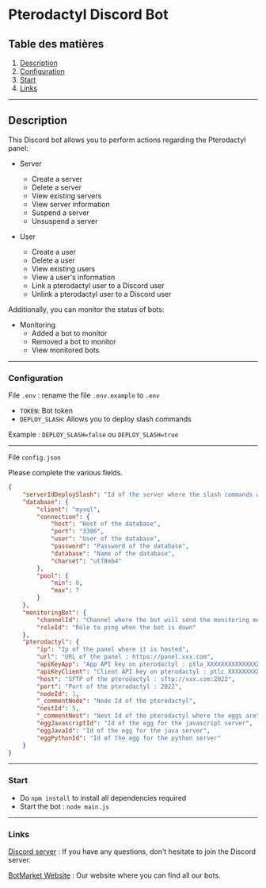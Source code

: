 # Pterodactyl Discord Bot

## Table des matières

1. [Description](#Description)
2. [Configuration](#Configuration)
3. [Start](#Start)
4. [Links](#Links)

---
## Description

This Discord bot allows you to perform actions regarding the Pterodactyl panel:

- Server
    - Create a server
    - Delete a server
    - View existing servers
    - View server information
    - Suspend a server
    - Unsuspend a server


- User
    - Create a user
    - Delete a user
    - View existing users
    - View a user's information
    - Link a pterodactyl user to a Discord user
    - Unlink a pterodactyl user to a Discord user

Additionally, you can monitor the status of bots:
- Monitoring
    - Added a bot to monitor
    - Removed a bot to monitor
    - View monitored bots

---
### Configuration
File `.env` : rename the file `.env.example` to `.env`

- `TOKEN`: Bot token
- `DEPLOY_SLASH`: Allows you to deploy slash commands

Example : `DEPLOY_SLASH=false` ou `DEPLOY_SLASH=true`

---
File `config.json`

Please complete the various fields.
````json
{
    "serverIdDeploySlash": "Id of the server where the slash commands will be deployed",
    "database": {
        "client": "mysql",
        "connection": {
            "host": "Host of the database",
            "port": "3306",
            "user": "User of the database",
            "password": "Password of the database",
            "database": "Name of the database",
            "charset": "utf8mb4"
        },
        "pool": {
            "min": 0,
            "max": 7
        }
    },
    "monitoringBot": {
        "channelId": "Channel where the bot will send the monitoring messages of the status of the bot",
        "roleId": "Role to ping when the bot is down"
    },
    "pterodactyl": {
        "ip": "Ip of the panel where it is hosted",
        "url": "URL of the panel : https://panel.xxx.com",
        "apiKeyApp": "App API key on pterodactyl : ptla_XXXXXXXXXXXXXXXXXXXXXXXXXXXXXXX",
        "apiKeyClient": "Client API key on pterodactyl : ptlc_XXXXXXXXXXXXXXXXXXXXXXXX",
        "host": "SFTP of the pterodactyl : sftp://xxx.com:2022",
        "port": "Port of the pterodactyl : 2022",
        "nodeId": 1,
        "_commentNode": "Node Id of the pterodactyl",
        "nestId": 5,
        "_commentNest": "Nest Id of the pterodactyl where the eggs are",
        "eggJavascriptId": "Id of the egg for the javascript server",
        "eggJavaId": "Id of the egg for the java server",
        "eggPythonId": "Id of the egg for the python server"
    }
}
````
___
### Start

- Do `npm install` to install all dependencies required
- Start the bot : `node main.js`

---
### Links
[Discord server](https://discord.gg/Dwn5Nc6WgR) : If you have any questions, don't hesitate to join the Discord server.

[BotMarket Website](https://botmarket.ovh) : Our website where you can find all our bots.